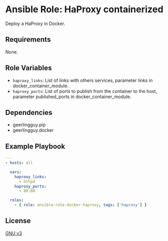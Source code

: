 Ansible Role: HaProxy containerized
=========
Deploy a HaProxy in Docker.

Requirements
------------
None.

Role Variables
--------------

* `haproxy_links`: List of links with others services, parameter links in docker_container_module.
* `haproxy_ports`: List of ports to publish from the container to the host, parameter published_ports in docker_container_module.

Dependencies
------------
* geerlingguy.pip
* geerlingguy.docker

Example Playbook
----------------

``` yaml
---
- hosts: all

  vars:
    haproxy_links:
      - httpd
    haproxy_ports:
      - 80:80

  roles:
    - { role: ansible-role-docker-haproxy, tags: ['haproxy'] }
```

License
-------

[GNU v3](LICENSE)
